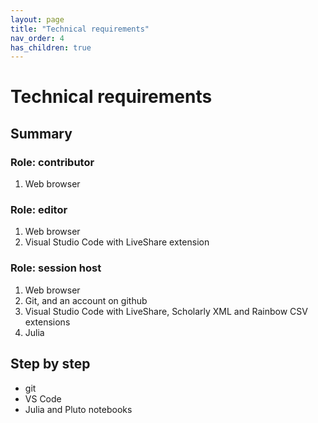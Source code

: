 ```yaml
---
layout: page
title: "Technical requirements"
nav_order: 4
has_children: true
---
```



# Technical requirements


## Summary

### Role: contributor

1. Web browser


### Role: editor

1. Web browser
2. Visual Studio Code with LiveShare extension


### Role: session host

1. Web browser
2. Git, and an account on github
3. Visual Studio Code with LiveShare, Scholarly XML and Rainbow CSV extensions
4. Julia


## Step by step

- git
- VS Code
- Julia and Pluto notebooks
